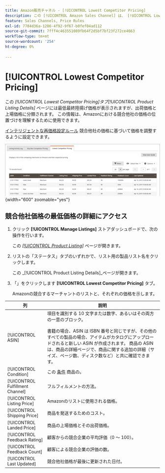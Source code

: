 ```yaml
---
title: Amazon販売チャネル - [!UICONTROL Lowest Competitor Pricing]
description: この [!UICONTROL Amazon Sales Channel] は、 [!UICONTROL Lowest Competitor Pricing] tab キーを押すと、Amazonでの競合他社の価格の位置づけを理解できます。
feature: Sales Channels, Price Rules
exl-id: 7784d36a-1286-4f92-9f67-b0fef04ad112
source-git-commit: 7fff4c463551089fb64f2d5bf7bf23f272ce4663
workflow-type: tm+mt
source-wordcount: '254'
ht-degree: 0%

---
```


# [!UICONTROL Lowest Competitor Pricing]

この _[!UICONTROL Lowest Competitor Pricing]_タブ_[!UICONTROL Product Listing Details]_ ページには最低最終陸揚げ価格が表示されますが、出荷価格と上場価格に分類されます。 この情報は、Amazonにおける競合他社の価格の位置づけを理解するために使用できます。

[インテリジェントな再価格設定ルール](./intelligent-repricing-rules.md) 競合他社の価格に基づいて価格を調整するように設定できます。

![競合製品の最低価格](assets/amazon-listing-details-lowest-comp.png){width="600" zoomable="yes"}

## 競合他社価格の最低価格の詳細にアクセス

1. クリック **[!UICONTROL Manage Listings]** ストアダッシュボードで、次の操作を行います。

   この [_[!UICONTROL Product Listing]_](./managing-product-listings.md) ページが開きます。

1. リストの「ステータス」タブのいずれかで、リスト用の製品リスト名をクリックします。

   この _[!UICONTROL Product Listing Details]_ページが開きます。

1. 「」をクリックします **[!UICONTROL Lowest Competitor Pricing]** タブ。

   Amazonの競合するマーチャントのリストと、それぞれの価格を示します。

| 列 | 説明 |
|----------------------------------|----------------------------------------------------------------------------------------------------------------------------------------------------------------------------------------------------------------------------------------------------------------------------------------------------------------------------------------------------------------------------------------|
| [!UICONTROL ASIN] | 項目を識別する 10 文字または数字、あるいはその両方の一意のブロック。<br><br>書籍の場合、ASIN は ISBN 番号と同じですが、その他のすべての製品の場合、アイテムがカタログにアップロードされると新しい ASIN が作成されます。 商品の ASIN は、商品の詳細ページで、商品に関する追加の詳細（サイズ、ページ数、ディスク数など）と共に確認できます。 |
| [!UICONTROL Condition] | この [条件](./product-listing-condition.md) 商品の。 |
| [!UICONTROL Fulfillment Channel] | フルフィルメントの方法。 |
| [!UICONTROL Listing Price] | Amazonのリストに使用される価格。 |
| [!UICONTROL Shipping Price] | 商品を発送するためのコスト。 |
| [!UICONTROL Landed Price] | 商品の上場価格とその出荷価格。 |
| [!UICONTROL Feedback Rating] | 顧客からの競合企業の平均評価（0 ～ 100）。 |
| [!UICONTROL Feedback Count] | 顧客による競合企業の評価の数。 |
| [!UICONTROL Last Updated] | 競合他社価格が最後に更新された日付。 |

